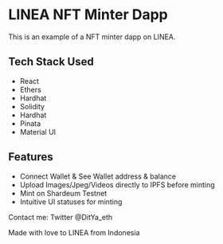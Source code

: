 # LINEA NFT Minter Dapp

This is an example of a NFT minter dapp on LINEA.
## Tech Stack Used

- React
- Ethers
- Hardhat
- Solidity
- Hardhat
- Pinata
- Material UI

## Features

- Connect Wallet & See Wallet address & balance
- Upload Images/Jpeg/Videos directly to IPFS before minting
- Mint on Shardeum Testnet
- Intuitive UI statuses for minting

Contact me:
Twitter @DitYa_eth

Made with love to LINEA from Indonesia